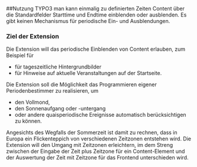 ##Nutzung
TYPO3 man kann einmalig zu definierten Zeiten Content über die Standardfelder Starttime und Endtime einblenden oder ausblenden.
Es gibt keinen Mechanismus für periodische Ein- und Ausblendungen.


### Ziel der Extension 
Die Extension will das periodische Einblenden von Content erlauben, zum Beispiel für 
- für tageszeitliche Hintergrundbilder
- für Hinweise auf aktuelle Veranstaltungen auf der Startseite.

Die Extension soll die Möglichkeit das Programmieren eigener Periodenbestimmer zu realisieren, um 
- den Vollmond, 
- den Sonnenaufgang oder -untergang 
- oder andere quaisperiodische Ereignisse automatisch berücksichtigen zu können.

Angesichts des Wegfalls der Sommerzeit ist damit zu rechnen, dass in Europa ein Flickenteppich von verschiedenen Zeitzonen entstehen wird. 
Die Extension will den Umgang mit Zeitzonen erleichtern, im dem Streng zwischen der Eingabe der Zeit plus Zeitzone für ein Content-Element 
und der Auswertung der Zeit mit Zeitzone für das Frontend unterschieden wird. 
 

 
  
  